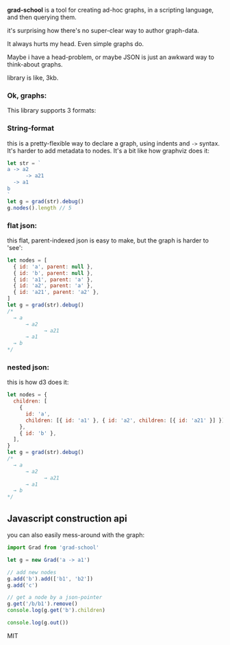 **grad-school** is a tool for creating ad-hoc graphs, in a scripting language, and then querying them.

it's surprising how there's no super-clear way to author graph-data.

It always hurts my head. Even simple graphs do.

Maybe i have a head-problem, or maybe JSON is just an awkward way to think-about graphs.

library is like, 3kb.

### Ok, graphs:

This library supports 3 formats:

### String-format

this is a pretty-flexible way to declare a graph, using indents and `->` syntax. It's harder to add metadata to nodes.
It's a bit like how graphviz does it:

```js
let str = `
a -> a2
      -> a21
  -> a1
b
`
let g = grad(str).debug()
g.nodes().length // 5
```

### flat json:

this flat, parent-indexed json is easy to make, but the graph is harder to 'see':

```js
let nodes = [
  { id: 'a', parent: null },
  { id: 'b', parent: null },
  { id: 'a1', parent: 'a' },
  { id: 'a2', parent: 'a' },
  { id: 'a21', parent: 'a2' },
]
let g = grad(str).debug()
/*
  → a
      → a2
            → a21
      → a1
  → b
*/
```

### nested json:

this is how d3 does it:

```js
let nodes = {
  children: [
    {
      id: 'a',
      children: [{ id: 'a1' }, { id: 'a2', children: [{ id: 'a21' }] }],
    },
    { id: 'b' },
  ],
}
let g = grad(str).debug()
/*
  → a
      → a2
            → a21
      → a1
  → b
*/
```

## Javascript construction api

you can also easily mess-around with the graph:

```js
import Grad from 'grad-school'

let g = new Grad('a -> a1')

// add new nodes
g.add('b').add(['b1', 'b2'])
g.add('c')

// get a node by a json-pointer
g.get('/b/b1').remove()
console.log(g.get('b').children)

console.log(g.out())
```

MIT
